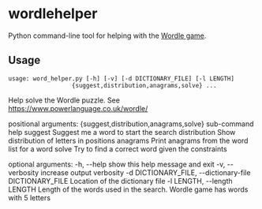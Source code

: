 # wordlehelper

Python command-line tool for helping with the [Wordle game](https://www.powerlanguage.co.uk/wordle/).

## Usage


    usage: word_helper.py [-h] [-v] [-d DICTIONARY_FILE] [-l LENGTH]
                      {suggest,distribution,anagrams,solve} ...

Help solve the Wordle puzzle. See https://www.powerlanguage.co.uk/wordle/

positional arguments:
  {suggest,distribution,anagrams,solve}
                        sub-command help
    suggest             Suggest me a word to start the search
    distribution        Show distribution of letters in positions
    anagrams            Print anagrams from the word list for a word
    solve               Try to find a correct word given the constraints

optional arguments:
  -h, --help            show this help message and exit
  -v, --verbosity       increase output verbosity
  -d DICTIONARY_FILE, --dictionary-file DICTIONARY_FILE
                        Location of the dictionary file
  -l LENGTH, --length LENGTH
                        Length of the words used in the search. Wordle game
                        has words with 5 letters

